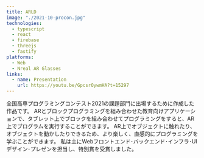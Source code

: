 ```yaml
---
title: ARLD
image: "./2021-10-procon.jpg"
technologies:
  - typescript
  - react
  - firebase
  - threejs
  - fastify
platforms:
  - Web
  - Nreal AR Glasses
links:
  - name: Presentation
    url: https://youtu.be/GpcsrOywmHA?t=15297
---
```


全国高専プログラミングコンテスト2021の課題部門に出場するために作成した作品です。
ARとブロックプログラミングを組み合わせた教育向けアプリケーションで、タブレット上でブロックを組み合わせてプログラミングをすると、AR上でプログラムを実行することができます。
AR上でオブジェクトに触れたり、オブジェクトを動かしたりできるため、より楽しく、直感的にプログラミングを学ぶことができます。
私は主にWebフロントエンド･バックエンド･インフラ･UIデザイン･プレゼンを担当し、特別賞を受賞しました。
